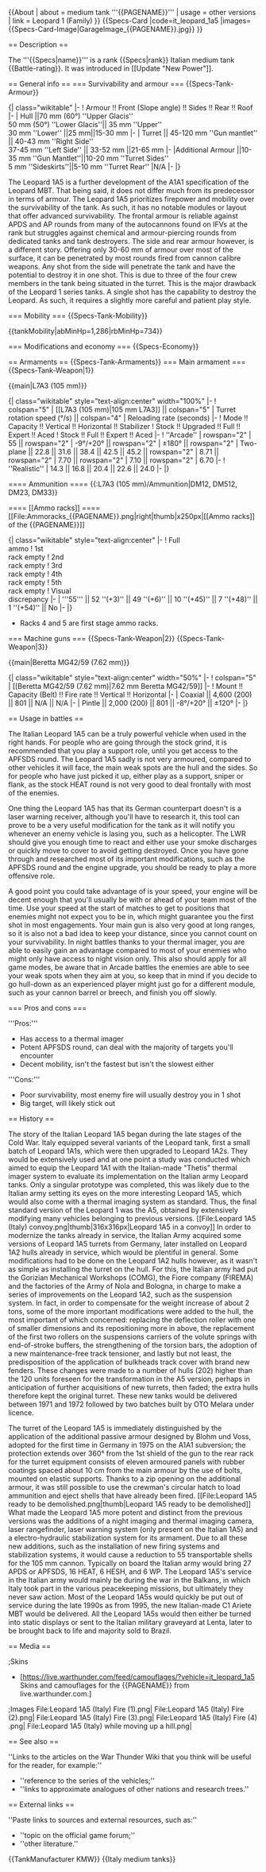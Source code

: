 {{About
| about = medium tank '''{{PAGENAME}}'''
| usage = other versions
| link = Leopard 1 (Family)
}}
{{Specs-Card
|code=it_leopard_1a5
|images={{Specs-Card-Image|GarageImage_{{PAGENAME}}.jpg}}
}}

== Description ==
<!-- ''In the description, the first part should be about the history of the creation and combat usage of the vehicle, as well as its key features. In the second part, tell the reader about the ground vehicle in the game. Insert a screenshot of the vehicle, so that if the novice player does not remember the vehicle by name, he will immediately understand what kind of vehicle the article is talking about.'' -->
The '''{{Specs|name}}''' is a rank {{Specs|rank}} Italian medium tank {{Battle-rating}}. It was introduced in [[Update "New Power"]].

== General info ==
=== Survivability and armour ===
{{Specs-Tank-Armour}}
<!-- ''Describe armour protection. Note the most well protected and key weak areas. Appreciate the layout of modules as well as the number and location of crew members. Is the level of armour protection sufficient, is the placement of modules helpful for survival in combat? If necessary use a visual template to indicate the most secure and weak zones of the armour.'' -->

{| class="wikitable"
|-
! Armour !! Front (Slope angle) !! Sides !! Rear !! Roof
|-
| Hull ||70 mm (60°) ''Upper Glacis''<br>50 mm (50°) ''Lower Glacis''|| 35 mm ''Upper''<br> 30 mm ''Lower'' ||25 mm||15-30 mm
|-
| Turret || 45-120 mm ''Gun mantlet'' || 40-43 mm ''Right Side'' <br>37-45 mm ''Left Side'' || 33-52 mm ||21-65 mm
|-
|Additional Armour ||10-35 mm ''Gun Mantlet''||10-20 mm ''Turret Sides''<br>5 mm ''Sideskirts''||5-10 mm ''Turret Rear''
|N/A
|-
|}

The Leopard 1A5 is a further development of the A1A1 specification of the Leopard MBT. That being said, it does not differ much from its predecessor in terms of armour. The Leopard 1A5 prioritizes firepower and mobility over the survivability of the tank. As such, it has no notable modules or layout that offer advanced survivability. The frontal armour is reliable against APDS and AP rounds from many of the autocannons found on IFVs at the rank but struggles against chemical and armour-piercing rounds from dedicated tanks and tank destroyers. The side and rear armour however, is a different story. Offering only 30-60 mm of armour over most of the surface, it can be penetrated by most rounds fired from cannon calibre weapons. Any shot from the side will penetrate the tank and have the potential to destroy it in one shot. This is due to three of the four crew members in the tank being situated in the turret. This is the major drawback of the Leopard 1 series tanks. A single shot has the capability to destroy the Leopard. As such, it requires a slightly more careful and patient play style.

=== Mobility ===
{{Specs-Tank-Mobility}}
<!-- ''Write about the mobility of the ground vehicle. Estimate the specific power and manoeuvrability, as well as the maximum speed forwards and backwards.'' -->

{{tankMobility|abMinHp=1,286|rbMinHp=734}}

=== Modifications and economy ===
{{Specs-Economy}}

== Armaments ==
{{Specs-Tank-Armaments}}
=== Main armament ===
{{Specs-Tank-Weapon|1}}
<!-- ''Give the reader information about the characteristics of the main gun. Assess its effectiveness in a battle based on the reloading speed, ballistics and the power of shells. Do not forget about the flexibility of the fire, that is how quickly the cannon can be aimed at the target, open fire on it and aim at another enemy. Add a link to the main article on the gun: <code><nowiki>{{main|Name of the weapon}}</nowiki></code>. Describe in general terms the ammunition available for the main gun. Give advice on how to use them and how to fill the ammunition storage.'' -->
{{main|L7A3 (105 mm)}}

{| class="wikitable" style="text-align:center" width="100%"
|-
! colspan="5" | [[L7A3 (105 mm)|105 mm L7A3]] || colspan="5" | Turret rotation speed (°/s) || colspan="4" | Reloading rate (seconds)
|-
! Mode !! Capacity !! Vertical !! Horizontal !! Stabilizer
! Stock !! Upgraded !! Full !! Expert !! Aced
! Stock !! Full !! Expert !! Aced
|-
! ''Arcade''
| rowspan="2" | 55 || rowspan="2" | -9°/+20° || rowspan="2" | ±180° || rowspan="2" | Two-plane || 22.8 || 31.6 || 38.4 || 42.5 || 45.2 || rowspan="2" | 8.71 || rowspan="2" | 7.70 || rowspan="2" | 7.10 || rowspan="2" | 6.70
|-
! ''Realistic''
| 14.3 || 16.8 || 20.4 || 22.6 || 24.0
|-
|}

==== Ammunition ====
{{:L7A3 (105 mm)/Ammunition|DM12, DM512, DM23, DM33}}

==== [[Ammo racks]] ====
[[File:Ammoracks_{{PAGENAME}}.png|right|thumb|x250px|[[Ammo racks]] of the {{PAGENAME}}]]
<!-- '''Last updated: 2.5.1.149''' -->
{| class="wikitable" style="text-align:center"
|-
! Full<br>ammo
! 1st<br>rack empty
! 2nd<br>rack empty
! 3rd<br>rack empty
! 4th<br>rack empty
! 5th<br>rack empty
! Visual<br>discrepancy
|-
| '''55''' || 52&nbsp;''(+3)'' || 49&nbsp;''(+6)'' || 10&nbsp;''(+45)'' || 7&nbsp;''(+48)'' || 1&nbsp;''(+54)'' || No
|-
|}

* Racks 4 and 5 are first stage ammo racks.

=== Machine guns ===
{{Specs-Tank-Weapon|2}}
{{Specs-Tank-Weapon|3}}
<!-- ''Offensive and anti-aircraft machine guns not only allow you to fight some aircraft but also are effective against lightly armoured vehicles. Evaluate machine guns and give recommendations on its use.'' -->
{{main|Beretta MG42/59 (7.62 mm)}}

{| class="wikitable" style="text-align:center" width="50%"
|-
! colspan="5" | [[Beretta MG42/59 (7.62 mm)|7.62 mm Beretta MG42/59]]
|-
! Mount !! Capacity (Belt) !! Fire rate !! Vertical !! Horizontal
|-
| Coaxial || 4,600 (200) || 801 || N/A || N/A
|-
| Pintle || 2,000 (200) || 801 || -8°/+20° || ±120°
|-
|}

== Usage in battles ==
<!-- ''Describe the tactics of playing in the vehicle, the features of using vehicles in the team and advice on tactics. Refrain from creating a "guide" - do not impose a single point of view but instead give the reader food for thought. Describe the most dangerous enemies and give recommendations on fighting them. If necessary, note the specifics of the game in different modes (AB, RB, SB).'' -->

The Italian Leopard 1A5 can be a truly powerful vehicle when used in the right hands. For people who are going through the stock grind, it is recommended that you play a support role, until you get access to the APFSDS round. The Leopard 1A5 sadly is not very armoured, compared to other vehicles it will face, the main weak spots are the hull and the sides. So for people who have just picked it up, either play as a support, sniper or flank, as the stock HEAT round is not very good to deal frontally with most of the enemies.

One thing the Leopard 1A5 has that its German counterpart doesn't is a laser warning receiver, although you'll have to research it, this tool can prove to be a very useful modification for the tank as it will notify you whenever an enemy vehicle is lasing you, such as a helicopter. The LWR should give you enough time to react and either use your smoke discharges or quickly move to cover to avoid getting destroyed. Once you have gone through and researched most of its important modifications, such as the APFSDS round and the engine upgrade, you should be ready to play a more offensive role.

A good point you could take advantage of is your speed, your engine will be decent enough that you'll usually be with or ahead of your team most of the time. Use your speed at the start of matches to get to positions that enemies might not expect you to be in, which might guarantee you the first shot in most engagements. Your main gun is also very good at long ranges, so it is also not a bad idea to keep your distance, since you cannot count on your survivability. In night battles thanks to your thermal imager, you are able to easily gain an advantage compared to most of your enemies who might only have access to night vision only. This also should apply for all game modes, be aware that in Arcade battles the enemies are able to see your weak spots when they aim at you, so keep that in mind if you decide to go hull-down as an experienced player might just go for a different module, such as your cannon barrel or breech, and finish you off slowly.

=== Pros and cons ===
<!-- ''Summarise and briefly evaluate the vehicle in terms of its characteristics and combat effectiveness. Mark its pros and cons in a bulleted list. Try not to use more than 6 points for each of the characteristics. Avoid using categorical definitions such as "bad", "good" and the like - use substitutions with softer forms such as "inadequate" and "effective".'' -->

'''Pros:'''

* Has access to a thermal imager
* Potent APFSDS round, can deal with the majority of targets you'll encounter
* Decent mobility, isn't the fastest but isn't the slowest either

'''Cons:'''

* Poor survivability, most enemy fire will usually destroy you in 1 shot
* Big target, will likely stick out

== History ==
<!-- ''Describe the history of the creation and combat usage of the vehicle in more detail than in the introduction. If the historical reference turns out to be too long, take it to a separate article, taking a link to the article about the vehicle and adding a block "/History" (example: <nowiki>https://wiki.warthunder.com/(Vehicle-name)/History</nowiki>) and add a link to it here using the <code>main</code> template. Be sure to reference text and sources by using <code><nowiki><ref></ref></nowiki></code>, as well as adding them at the end of the article with <code><nowiki><references /></nowiki></code>. This section may also include the vehicle's dev blog entry (if applicable) and the in-game encyclopedia description (under <code><nowiki>=== In-game description ===</nowiki></code>, also if applicable).'' -->

The story of the Italian Leopard 1A5 began during the late stages of the Cold War. Italy equipped several variants of the Leopard tank, first a small batch of Leopard 1A1s, which were then upgraded to Leopard 1A2s. They would be extensively used and at one point a study was conducted which aimed to equip the Leopard 1A1 with the Italian-made "Thetis" thermal imager system to evaluate its implementation on the Italian army Leopard tanks. Only a singular prototype was completed, this was likely due to the Italian army setting its eyes on the more interesting Leopard 1A5, which would also come with a thermal imaging system as standard. Thus, the final standard version of the Leopard 1 was the A5, obtained by extensively modifying many vehicles belonging to previous versions.
[[File:Leopard 1A5 (Italy) convoy.png|thumb|316x316px|Leopard 1A5 in a convoy]]
In order to modernize the tanks already in service, the Italian Army acquired some versions of Leopard 1A5 turrets from Germany, later installed on Leopard 1A2 hulls already in service, which would be plentiful in general. Some modifications had to be done on the Leopard 1A2 hulls however, as it wasn't as simple as installing the turret on the hull. For this, the Italian army had put the Gorizian Mechanical Workshops (COMG), the Fiore company (FIREMA) and the factories of the Army of Nola and Bologna, in charge to make a series of improvements on the Leopard 1A2, such as the suspension system. In fact, in order to compensate for the weight increase of about 2 tons, some of the more important modifications were added to the hull, the most important of which concerned: replacing the deflection roller with one of smaller dimensions and its repositioning more in above, the replacement of the first two rollers on the suspensions carriers of the volute springs with end-of-stroke buffers, the strengthening of the torsion bars, the adoption of a new maintenance-free track tensioner, and lastly but not least, the predisposition of the application of bulkheads track cover with brand new fenders. These changes were made to a number of hulls (202) higher than the 120 units foreseen for the transformation in the A5 version, perhaps in anticipation of further acquisitions of new turrets, then faded; the extra hulls therefore kept the original turret. These new tanks would be delivered between 1971 and 1972 followed by two batches built by OTO Melara under licence.

The turret of the Leopard 1A5 is immediately distinguished by the application of the additional passive armour designed by Blohm und Voss, adopted for the first time in Germany in 1975 on the A1A1 subversion; the protection extends over 360° from the 1st shield of the gun to the rear rack for the turret equipment consists of eleven armoured panels with rubber coatings spaced about 10 cm from the main armour by the use of bolts, mounted on elastic supports. Thanks to a zip opening on the additional armour, it was still possible to use the crewman's circular hatch to load ammunition and eject shells that have already been fired.
[[File:Leopard 1A5 ready to be demolished.png|thumb|Leopard 1A5 ready to be demolished]]
What made the Leopard 1A5 more potent and distinct from the previous versions was the additions of a night imaging and thermal imaging camera, laser rangefinder, laser warning system (only present on the Italian 1A5) and a electro-hydraulic stabilization system for its armament. Due to all these new additions, such as the installation of new firing systems and stabilization systems, it would cause a reduction to 55 transportable shells for the 105 mm cannon. Typically on board the Italian army would bring 27 APDS or APFSDS, 16 HEAT, 6 HESH, and 6 WP. The Leopard 1A5's service in the Italian army would mainly be during the war in the Balkans, in which Italy took part in the various peacekeeping missions, but ultimately they never saw action. Most of the Leopard 1A5s would quickly be put out of service during the late 1990s as from 1995, the new Italian-made C1 Ariete MBT would be delivered. All the Leopard 1A5s would then either be turned into static displays or sent to the Italian military graveyard at Lenta, later to be brought back to life and majority sold to Brazil.

== Media ==
<!-- ''Excellent additions to the article would be video guides, screenshots from the game, and photos.'' -->

;Skins
* [https://live.warthunder.com/feed/camouflages/?vehicle=it_leopard_1a5 Skins and camouflages for the {{PAGENAME}} from live.warthunder.com.]

;Images
<gallery mode="packed-hover"  heights="200">
File:Leopard 1A5 (Italy) Fire (1).png|
File:Leopard 1A5 (Italy) Fire (2).png|
File:Leopard 1A5 (Italy) Fire (3).png|
File:Leopard 1A5 (Italy) Fire (4) .png|
File:Leopard 1A5 (Italy) while moving up a hill.png|
</gallery>

== See also ==
<!-- ''Links to the articles on the War Thunder Wiki that you think will be useful for the reader, for example:''
* ''reference to the series of the vehicles;''
* ''links to approximate analogues of other nations and research trees.'' -->
''Links to the articles on the War Thunder Wiki that you think will be useful for the reader, for example:''

* ''reference to the series of the vehicles;''
* ''links to approximate analogues of other nations and research trees.''

== External links ==
<!-- ''Paste links to sources and external resources, such as:''
* ''topic on the official game forum;''
* ''other literature.'' -->
''Paste links to sources and external resources, such as:''
* ''topic on the official game forum;''
* ''other literature.''

{{TankManufacturer KMW}}
{{Italy medium tanks}}